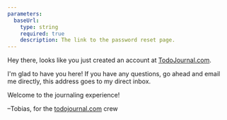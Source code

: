 ```yaml
---
parameters:
  baseUrl:
    type: string
    required: true
    description: The link to the password reset page.
---
```


Hey there, looks like you just created an account at [TodoJournal.com](https://{{domain}}/).

I'm glad to have you here! If you have any questions, go ahead and email me directly, this
address goes to my direct inbox.

Welcome to the journaling experience!

–Tobias, for the [todojournal.com](https://todojournal.com) crew
